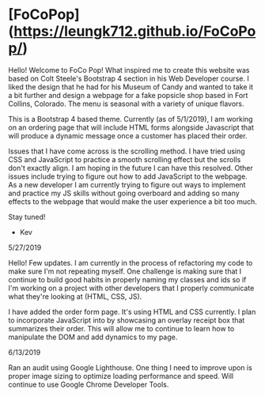 # [FoCoPop] (https://leungk712.github.io/FoCoPop/)

Hello! Welcome to FoCo Pop! What inspired me to create this website was based on Colt Steele's Bootstrap 4 section in his Web Developer course. I liked the design that he had for his Museum of Candy and wanted to take it a bit further and design a webpage for a fake popsicle shop based in Fort Collins, Colorado. The menu is seasonal with a variety of unique flavors. 

This is a Bootstrap 4 based theme. Currently (as of 5/1/2019), I am working on an ordering page that will include HTML forms alongside Javascript that will produce a dynamic message once a customer has placed their order. 

Issues that I have come across is the scrolling method. I have tried using CSS and JavaScript to practice a smooth scrolling effect but the scrolls don't exactly align. I am hoping in the future I can have this resolved. Other issues include trying to figure out how to add JavaScript to the webpage. As a new developer I am currently trying to figure out ways to implement and practice my JS skills without going overboard and adding so many effects to the webpage that would make the user experience a bit too much. 

Stay tuned!

- Kev

5/27/2019

Hello! Few updates. I am currently in the process of refactoring my code to make sure I'm not repeating myself. One challenge is making sure that I continue to build good habits in properly naming my classes and ids so if I'm working on a project with other developers that I properly communicate what they're looking at (HTML, CSS, JS). 

I have added the order form page. It's using HTML and CSS currently. I plan to incorporate JavaScript into by showcasing an overlay receipt box that summarizes their order. This will allow me to continue to learn how to manipulate the DOM and add dynamics to my page. 

6/13/2019

Ran an audit using Google Lighthouse. One thing I need to improve upon is proper image sizing to optimize loading performance and speed. Will continue to use Google Chrome Developer Tools.
